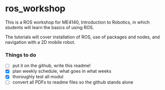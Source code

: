 # ros_workshop
This is a ROS workshop for ME4140, Introduction to Robotics, in which students will learn the basics of using ROS.

The tutorials will cover installation of ROS, use of packages and nodes, and navigation with a 2D mobile robot. 

### Things to do

- [ ] put it on the github, write this readme!
- [x] plan weekly schedule, what goes in what weeks
- [x] thoroughly test all modul
- [ ] convert all PDFs to readme files so the github stands alone  	
